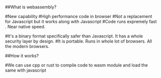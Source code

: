##What is webassembly?

#New capability
#High performance code in browser
#Not a replacement for Javascript but it works along with Javascript
#Code runs expremely fast . Near native speed.


#It's a binary format specifically safer than Javascript. It has a whole security layer by design.
#It is portable. Runs in whole lot of browsers. All the modern browsers.



##How it works?

#We can use cpp or rust to compile code to wasm module and load the same with javascript
